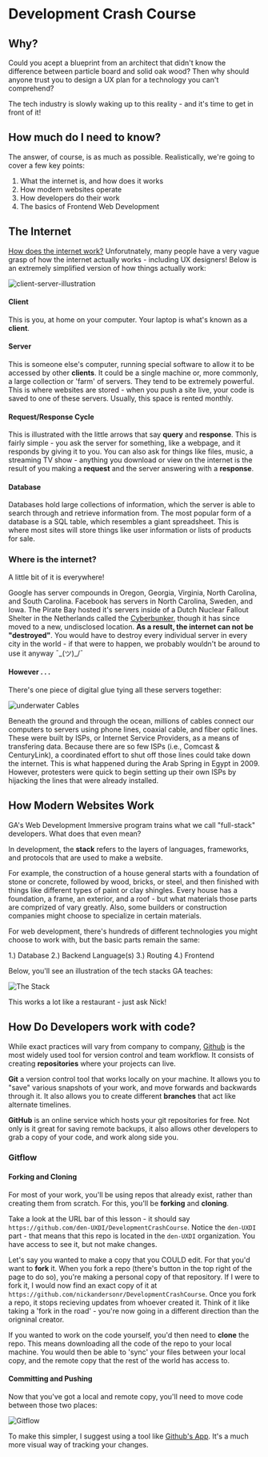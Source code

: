 # Development Crash Course

## Why?
Could you acept a blueprint from an architect that didn't know the difference between particle board and solid oak wood? Then why should anyone trust you to design a UX plan for a technology you can't comprehend?

The tech industry is slowly waking up to this reality - and it's time to get in front of it!


## How much do I need to know?
The answer, of course, is as much as possible. Realistically, we're going to cover a few key points:

1. What the internet is, and how does it works
2. How modern websites operate
3. How developers do their work
4. The basics of Frontend Web Development

## The Internet
[How does the internet work?](https://youtu.be/iDbyYGrswtg)
Unforutnately, many people have a very vague grasp of how the internet actually works - including UX designers! Below is an extremely simplified version of how things actually work:

![client-server-illustration](img/client-server-illustration.gif)

#### Client
This is you, at home on your computer. Your laptop is what's known as a **client**. 

#### Server
This is someone else's computer, running special software to allow it to be accessed by other **clients**. It could be a single machine or, more commonly, a large collection or 'farm' of servers. They tend to be extremely powerful. This is where websites are stored - when you push a site live, your code is saved to one of these servers. Usually, this space is rented monthly.

#### Request/Response Cycle
This is illustrated with the little arrows that say **query** and **response**. This is fairly simple - you ask the server for something, like a webpage, and it responds by giving it to you. You can also ask for things like files, music, a streaming TV show - anything you download or view on the internet is the result of you making a **request** and the server answering with a **response**.

#### Database
Databases hold large collections of information, which the server is able to search through and retrieve information from. The most popular form of a database is a SQL table, which resembles a giant spreadsheet. This is where most sites will store things like user information or lists of products for sale.

### Where is the internet?
A little bit of it is everywhere! 

Google has server compounds in Oregon, Georgia, Virginia, North Carolina, and South Carolina. Facebook has servers in North Carolina, Sweden, and Iowa. The Pirate Bay hosted it's servers inside of a Dutch Nuclear Fallout Shelter in the Netherlands called the [Cyberbunker](https://en.wikipedia.org/wiki/CyberBunker), though it has since moved to a new, undisclosed location. **As a result, the internet can not be "destroyed"**. You would have to destroy every individual server in every city in the world - if that were to happen, we probably wouldn't be around to use it anyway ¯\_(ツ)_/¯

#### However . . .
There's one piece of digital glue tying all these servers together: 

![underwater Cables](img/network-nodes.png)

Beneath the ground and through the ocean, millions of cables connect our computers to servers using phone lines, coaxial cable, and fiber optic lines. These were built by ISPs, or Internet Service Providers, as a means of transfering data. Because there are so few ISPs (i.e., Comcast & CenturyLink), a coordinated effort to shut off those lines could take down the internet. This is what happened during the Arab Spring in Egypt in 2009. However, protesters were quick to begin setting up their own ISPs by hijacking the lines that were already installed. 

## How Modern Websites Work

GA's Web Development Immersive program trains what we call "full-stack" developers. What does that even mean?

In development, the **stack** refers to the layers of languages, frameworks, and protocols that are used to make a website. 

For example, the construction of a house general starts with a foundation of stone or concrete, followed by wood, bricks, or steel, and then finished with things like different types of paint or clay shingles. Every house has a foundation, a frame, an exterior, and a roof - but what materials those parts are comprized of vary greatly. Also, some builders or construction companies might choose to specialize in certain materials.

For web development, there's hundreds of different technologies you might choose to work with, but the basic parts remain the same:

1.) Database
2.) Backend Language(s)
3.) Routing
4.) Frontend

Below, you'll see an illustration of the tech stacks GA teaches:

![The Stack](img/TheStack.png)

This works a lot like a restaurant - just ask Nick!

## How Do Developers work with code?

While exact practices will vary from company to company, [Github](https://github.com/) is the most widely used tool for version control and team workflow. It consists of creating **repositories** where your projects can live.

**Git** a version control tool that works locally on your machine. It allows you to "save" various snapshots of your work, and move forwards and backwards through it. It also allows you to create different **branches** that act like alternate timelines. 

**GitHub** is an online service which hosts your git repositories for free. Not only is it great for saving remote backups, it also allows other developers to grab a copy of your code, and work along side you.

### Gitflow

#### Forking and Cloning

For most of your work, you'll be using repos that already exist, rather than creating them from scratch. For this, you'll be **forking** and **cloning**.

Take a look at the URL bar of this lesson - it should say `https://github.com/den-UXDI/DevelopmentCrashCourse`. Notice the `den-UXDI` part - that means that this repo is located in the `den-UXDI` organization. You have access to see it, but not make changes. 

Let's say you wanted to make a copy that you COULD edit. For that you'd want to **fork** it. When you fork a repo (there's button in the top right of the page to do so), you're making a personal copy of that repository. If I were to fork it, I would now find an exact copy of it at `https://github.com/nickandersonr/DevelopmentCrashCourse`.
Once you fork a repo, it stops recieving updates from whoever created it. Think of it like taking a 'fork in the road' - you're now going in a different direction than the origninal creator.

If you wanted to work on the code yourself, you'd then need to **clone** the repo. This means downloading all the code of the repo to your local machine. You would then be able to 'sync' your files between your local copy, and the remote copy that the rest of the world has access to.

#### Committing and Pushing

Now that you've got a local and remote copy, you'll need to move code between those two places:

![Gitflow](img/gitflow.png)

To make this simpler, I suggest using a tool like [Github's App](https://desktop.github.com/). It's a much more visual way of tracking your changes.














